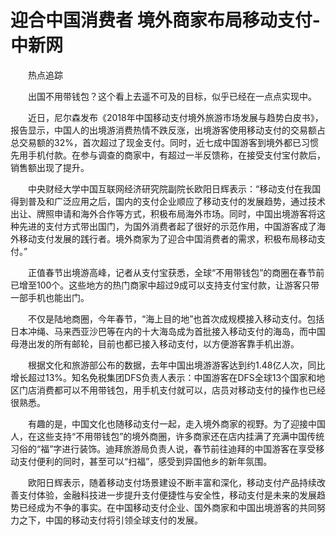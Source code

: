 # 迎合中国消费者 境外商家布局移动支付-中新网

　　热点追踪

　　出国不用带钱包？这个看上去遥不可及的目标，似乎已经在一点点实现中。

　　近日，尼尔森发布《2018年中国移动支付境外旅游市场发展与趋势白皮书》，报告显示，中国人的出境游消费热情不跌反涨，出境游客使用移动支付的交易额占总交易额的32%，首次超过了现金支付。同时，近七成中国游客到境外都已习惯先用手机付款。在参与调查的商家中，有超过一半反馈称，在接受支付宝付款后，销售额出现了提升。

　　中央财经大学中国互联网经济研究院副院长欧阳日辉表示：“移动支付在我国得到普及和广泛应用之后，国内的支付企业顺应了移动支付的发展趋势，通过技术出让、牌照申请和海外合作等方式，积极布局海外市场。同时，中国出境游客将这种先进的支付方式带出国门，为国外消费者起了很好的示范作用，中国游客成了海外移动支付发展的践行者。境外商家为了迎合中国消费者的需求，积极布局移动支付。”

　　正值春节出境游高峰，记者从支付宝获悉，全球“不用带钱包”的商圈在春节前已增至100个。这些地方的热门商家中超过9成可以支持支付宝付款，让游客只带一部手机也能出门。

　　不仅是陆地商圈，今年春节，“海上目的地”也首次成规模接入移动支付。包括日本冲绳、马来西亚沙巴等在内的十大海岛成为首批接入移动支付的海岛，而中国母港出发的所有邮轮，目前也都已接入移动支付，以方便游客靠手机出游。

　　根据文化和旅游部公布的数据，去年中国出境游游客达到约1.48亿人次，同比增长超过13%。知名免税集团DFS负责人表示：中国游客在DFS全球13个国家和地区门店消费都可以不用带钱包，用手机支付就可以，店员对移动支付的操作也已经很熟悉。

　　有趣的是，中国文化也随移动支付一起，走入境外商家的视野。为了迎接中国人，在这些支持“不用带钱包”的境外商圈，许多商家还在店内挂满了充满中国传统习俗的“福”字进行装饰。迪拜旅游局负责人说，春节前往迪拜的中国游客在享受移动支付便利的同时，甚至可以“扫福”，感受到异国他乡的新年氛围。

　　欧阳日辉表示，随着移动支付场景建设不断丰富和深化，移动支付产品持续改善支付体验，金融科技进一步提升支付便捷性与安全性，移动支付是未来的发展趋势已经成为不争的事实。在中国移动支付企业、国外商家和中国出境游客的共同努力之下，中国的移动支付将引领全球支付的发展。
